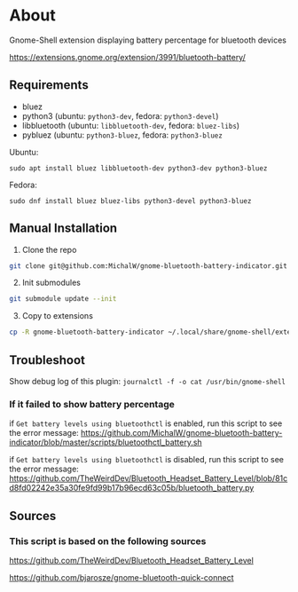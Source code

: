 # About

Gnome-Shell extension displaying battery percentage for bluetooth devices

https://extensions.gnome.org/extension/3991/bluetooth-battery/

## Requirements

* bluez
* python3 (ubuntu: `python3-dev`, fedora: `python3-devel`)
* libbluetooth (ubuntu: `libbluetooth-dev`, fedora: `bluez-libs`)
* pybluez (ubuntu: `python3-bluez`, fedora: `python3-bluez`

Ubuntu:
```
sudo apt install bluez libbluetooth-dev python3-dev python3-bluez
```

Fedora:
```
sudo dnf install bluez bluez-libs python3-devel python3-bluez
```

## Manual Installation

1. Clone the repo
```sh
git clone git@github.com:MichalW/gnome-bluetooth-battery-indicator.git
```

2. Init submodules
```sh
git submodule update --init
```

3. Copy to extensions
```sh
cp -R gnome-bluetooth-battery-indicator ~/.local/share/gnome-shell/extensions/bluetooth-battery@michalw.github.com
```

## Troubleshoot

Show debug log of this plugin: `journalctl -f -o cat /usr/bin/gnome-shell`

### If it failed to show battery percentage

if `Get battery levels using bluetoothctl` is enabled, run this script to see the error message: <https://github.com/MichalW/gnome-bluetooth-battery-indicator/blob/master/scripts/bluetoothctl_battery.sh>

if `Get battery levels using bluetoothctl` is disabled, run this script to see the error message: <https://github.com/TheWeirdDev/Bluetooth_Headset_Battery_Level/blob/81cd8fd02242e35a30fe9fd99b17b96ecd63c05b/bluetooth_battery.py>


## Sources
### This script is based on the following sources

https://github.com/TheWeirdDev/Bluetooth_Headset_Battery_Level

https://github.com/bjarosze/gnome-bluetooth-quick-connect
